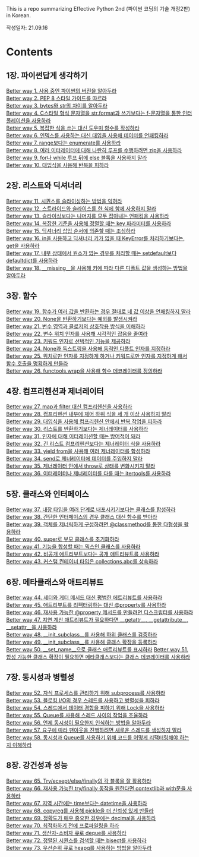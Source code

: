 This is a repo summarizing Effective Python 2nd (파이썬 코딩의 기술 개정2판) in Korean.

작성일자: 21.09.16

# Contents

## 1장. 파이썬답게 생각하기
[Better way 1. 사용 중인 파이썬의 버전을 알아두라][way1]  
[Better way 2. PEP 8 스타일 가이드를 따르라][way2]  
[Better way 3. bytes와 str의 차이를 알아두라][way3]  
[Better way 4. C스타일 형식 문자열을 str.format과 쓰기보다는 f-문자열을 통한 인터폴레이션을 사용하라][way4]  
[Better way 5. 복잡한 식을 쓰는 대신 도우미 함수를 작성하라][way5]  
[Better way 6. 인덱스를 사용하는 대신 대입을 사용해 데이터를 언패킹하라][way6]  
[Better way 7. range보다는 enumerate를 사용하라][way7]  
[Better way 8. 여러 이터레이터에 대해 나란히 루프를 수행하려면 zip을 사용하라][way8]  
[Better way 9. for나 while 루프 뒤에 else 블록을 사용하지 말라][way9]  
[Better way 10. 대입식을 사용해 반복을 피하라][way10]

## 2장. 리스트와 딕셔너리
[Better way 11. 시퀀스를 슬라이싱하는 방법을 익혀라][way11]  
[Better way 12. 스트라이드와 슬라이스를 한 식에 함께 사용하지 말라][way12]  
[Better way 13. 슬라이싱보다는 나머지를 모두 잡아내는 언패킹을 사용하라][way13]  
[Better way 14. 복잡한 기준을 사용해 정렬할 때는 key 파라미터를 사용하라][way14]  
[Better way 15. 딕셔너리 삽입 순서에 의존할 때는 조심하라][way15]  
[Better way 16. in을 사용하고 딕셔너리 키가 없을 때 KeyError를 처리하기보다는, get을 사용하라][way16]  
[Better way 17. 내부 상태에서 원소가 없는 경우를 처리할 때는 setdefault보다 defaultdict를 사용하라][way17]  
[Better way 18. \_\_missing\_\_을 사용해 키에 따라 다른 디폴트 값을 생성하는 방법을 알아두라][way18]

## 3장. 함수
[Better way 19. 함수가 여러 값을 반환하는 경우 절대로 네 값 이상을 언패킹하지 말라][way19]  
[Better way 20. None을 반환하기보다는 예외를 발생시켜라][way20]  
[Better way 21. 변수 영역과 클로저의 상호작용 방식을 이해하라][way21]  
[Better way 22. 변수 위치 인자를 사용해 시각적인 잡음을 줄여라][way22]  
[Better way 23. 키워드 인자로 선택적인 기능을 제공하라][way23]  
[Better way 24. None과 독스트링을 사용해 동적인 디폴트 인자를 지정하라][way24]  
[Better way 25. 위치로만 인자를 지정하게 하거나 키워드로만 인자를 지정하게 해서 함수 호출을 명확하게 만들라][way25]  
[Better way 26. functools.wrap을 사용해 함수 데코레이터를 정의하라][way26]

## 4장. 컴프리헨션과 제너레이터
[Better way 27. map과 filter 대신 컴프리헨션을 사용하라][way27]  
[Better way 28. 컴프리헨션 내부에 제어 하위 식을 세 개 이상 사용하지 말라][way28]  
[Better way 29. 대입식을 사용해 컴프리헨션 안에서 반복 작업을 피하라][way29]  
[Better way 30. 리스트를 반환하기보다는 제너레이터를 사용하라][way30]  
[Better way 31. 인자에 대해 이터레이션할 때는 방어적이 돼라][way31]  
[Better way 32. 긴 리스트 컴프리헨션보다는 제너레이터 식을 사용하라][way32]  
[Better way 33. yield from을 사용해 여러 제너레이터를 합성하라][way33]  
[Better way 34. send로 제너레이터에 데이터를 주입하지 말라][way34]  
[Better way 35. 제너레이터 안에서 throw로 상태를 변화시키지 말라][way35]  
[Better way 36. 이터레이터나 제너레이터를 다룰 때는 itertools를 사용하라][way36]  

## 5장. 클래스와 인터페이스
[Better way 37. 내장 타입을 여러 단계로 내포시키기보다는 클래스를 합성하라][way37]  
[Better way 38. 간단한 인터페이스의 경우 클래스 대신 함수를 받아라][way38]  
[Better way 39. 객체를 제너릭하게 구성하려면 @classmethod를 통한 다형성을 활용하라][way39]  
[Better way 40. super로 부모 클래스를 초기화하라][way40]  
[Better way 41. 기능을 합성할 때는 믹스인 클래스를 사용하라][way41]  
[Better way 42. 비공개 애트리뷰트보다는 공개 애트리뷰트를 사용하라][way42]  
[Better way 43. 커스텀 컨테이너 타입은 collections.abc를 상속하라][way43]

## 6장. 메타클래스와 애트리뷰트
[Better way 44. 세터와 게터 메서드 대신 평범한 에트리뷰트를 사용하라][way44]  
[Better way 45. 애트리뷰트를 리팩터링하는 대신 @property를 사용하라][way45]  
[Better way 46. 재사용 가능한 @property 메서드를 만들려면 디스크립터를 사용하라][way46]  
[Better way 47. 지연 계산 애트리뷰트가 필요하다면 \_\_getattr\_\_, \_\_getattribute\_\_, \_\_setattr\_\_을 사용하라][way47]  
[Better way 48. \_\_init_subclass\_\_를 사용해 하위 클래스를 검증하라][way48]  
[Better way 49. \_\_init_subclass\_\_를 사용해 클래스 확장을 등록하라][way49]  
[Better way 50. \_\_set_name\_\_으로 클래스 애트리뷰트를 표시하라][way50]
[Better way 51. 합성 가능한 클래스 확장이 필요하면 메타클래스보다는 클래스 데코레이터를 사용하라][way51]  

## 7장. 동시성과 병렬성
[Better way 52. 자식 프로세스를 관리하기 위해 subprocess를 사용하라][way52]  
[Better way 53. 블로킹 I/O의 경우 스레드를 사용하고 병렬성을 피하라][way53]  
[Better way 54. 스레드에서 데이터 경합을 피하기 위해 Lock을 사용하라][way54]  
[Better way 55. Queue를 사용해 스레드 사이의 작업을 조율하라][way55]  
[Better way 56. 언제 동시성이 필요한지 인식하는 방법을 알아두라][way56]  
[Better way 57. 요구에 따라 팬아웃을 진행하려면 새로운 스레드를 생성하지 말라][way57]  
[Better way 58. 동시성과 Queue를 사용하기 위해 코드를 어떻게 리팩터링해야 하는지 이해하라][way58]  

## 8장. 강건성과 성능
[Better way 65. Try/ecxept/else/finally의 각 블록을 잘 활용하라][way65]  
[Better way 66. 재사용 가능한 try/finally 동작을 원한다면 contextlib과 with문을 사용하라][way66]  
[Better way 67. 지역 시간에는 time보다는 datetime을 사용하라][way67]  
[Better way 68. copyreg를 사용해 pickle을 더 신뢰성 있게 만들라][way68]  
[Better way 69. 정확도가 매우 중요한 경우에는 decimal을 사용하라][way69]  
[Better way 70. 최적화하기 전에 프로파일링을 하라][way70]  
[Better way 71. 생산자-소비자 큐로 deque를 사용하라][way71]  
[Better way 72. 정렬된 시퀀스를 검색할 때는 bisect를 사용하라][way72]  
[Better way 73. 우선순위 큐로 heapq를 사용하는 방법을 알아두라][way73]  




[way1]:https://github.com/wcshin-git/Effective-Python-2nd/blob/master/files/BetterWay01.md
[way2]:https://github.com/wcshin-git/Effective-Python-2nd/blob/master/files/BetterWay02.md
[way3]:https://github.com/wcshin-git/Effective-Python-2nd/blob/master/files/BetterWay03.md
[way4]:https://github.com/wcshin-git/Effective-Python-2nd/blob/master/files/BetterWay04.md
[way5]:https://github.com/wcshin-git/Effective-Python-2nd/blob/master/files/BetterWay05.md
[way6]:https://github.com/wcshin-git/Effective-Python-2nd/blob/master/files/BetterWay06.md
[way7]:https://github.com/wcshin-git/Effective-Python-2nd/blob/master/files/BetterWay07.md
[way8]:https://github.com/wcshin-git/Effective-Python-2nd/blob/master/files/BetterWay08.md
[way9]:https://github.com/wcshin-git/Effective-Python-2nd/blob/master/files/BetterWay09.md
[way10]:https://github.com/wcshin-git/Effective-Python-2nd/blob/master/files/BetterWay10.md
[way11]:https://github.com/wcshin-git/Effective-Python-2nd/blob/master/files/BetterWay11.md
[way12]:https://github.com/wcshin-git/Effective-Python-2nd/blob/master/files/BetterWay12.md
[way13]:https://github.com/wcshin-git/Effective-Python-2nd/blob/master/files/BetterWay13.md
[way14]:https://github.com/wcshin-git/Effective-Python-2nd/blob/master/files/BetterWay14.md
[way15]:https://github.com/wcshin-git/Effective-Python-2nd/blob/master/files/BetterWay15.md
[way16]:https://github.com/wcshin-git/Effective-Python-2nd/blob/master/files/BetterWay16.md
[way17]:https://github.com/wcshin-git/Effective-Python-2nd/blob/master/files/BetterWay17.md
[way18]:https://github.com/wcshin-git/Effective-Python-2nd/blob/master/files/BetterWay18.md
[way19]:https://github.com/wcshin-git/Effective-Python-2nd/blob/master/files/BetterWay19.md
[way20]:https://github.com/wcshin-git/Effective-Python-2nd/blob/master/files/BetterWay20.md
[way21]:https://github.com/wcshin-git/Effective-Python-2nd/blob/master/files/BetterWay21.md
[way22]:https://github.com/wcshin-git/Effective-Python-2nd/blob/master/files/BetterWay22.md
[way23]:https://github.com/wcshin-git/Effective-Python-2nd/blob/master/files/BetterWay23.md
[way24]:https://github.com/wcshin-git/Effective-Python-2nd/blob/master/files/BetterWay24.md
[way25]:https://github.com/wcshin-git/Effective-Python-2nd/blob/master/files/BetterWay25.md
[way26]:https://github.com/wcshin-git/Effective-Python-2nd/blob/master/files/BetterWay26.md
[way27]:https://github.com/wcshin-git/Effective-Python-2nd/blob/master/files/BetterWay27.md
[way28]:https://github.com/wcshin-git/Effective-Python-2nd/blob/master/files/BetterWay28.md
[way29]:https://github.com/wcshin-git/Effective-Python-2nd/blob/master/files/BetterWay29.md
[way30]:https://github.com/wcshin-git/Effective-Python-2nd/blob/master/files/BetterWay30.md
[way31]:https://github.com/wcshin-git/Effective-Python-2nd/blob/master/files/BetterWay31.md
[way32]:https://github.com/wcshin-git/Effective-Python-2nd/blob/master/files/BetterWay32.md
[way33]:https://github.com/wcshin-git/Effective-Python-2nd/blob/master/files/BetterWay33.md
[way34]:https://github.com/wcshin-git/Effective-Python-2nd/blob/master/files/BetterWay34.md
[way35]:https://github.com/wcshin-git/Effective-Python-2nd/blob/master/files/BetterWay35.md
[way36]:https://github.com/wcshin-git/Effective-Python-2nd/blob/master/files/BetterWay36.md
[way37]:https://github.com/wcshin-git/Effective-Python-2nd/blob/master/files/BetterWay37.md
[way38]:https://github.com/wcshin-git/Effective-Python-2nd/blob/master/files/BetterWay38.md
[way39]:https://github.com/wcshin-git/Effective-Python-2nd/blob/master/files/BetterWay39.md
[way40]:https://github.com/wcshin-git/Effective-Python-2nd/blob/master/files/BetterWay40.md
[way41]:https://github.com/wcshin-git/Effective-Python-2nd/blob/master/files/BetterWay41.md
[way42]:https://github.com/wcshin-git/Effective-Python-2nd/blob/master/files/BetterWay42.md
[way43]:https://github.com/wcshin-git/Effective-Python-2nd/blob/master/files/BetterWay43.md
[way44]:https://github.com/wcshin-git/Effective-Python-2nd/blob/master/files/BetterWay44.md
[way45]:https://github.com/wcshin-git/Effective-Python-2nd/blob/master/files/BetterWay45.md
[way46]:https://github.com/wcshin-git/Effective-Python-2nd/blob/master/files/BetterWay46.md
[way47]:https://github.com/wcshin-git/Effective-Python-2nd/blob/master/files/BetterWay47.md
[way48]:https://github.com/wcshin-git/Effective-Python-2nd/blob/master/files/BetterWay48.md
[way49]:https://github.com/wcshin-git/Effective-Python-2nd/blob/master/files/BetterWay49.md
[way50]:https://github.com/wcshin-git/Effective-Python-2nd/blob/master/files/BetterWay50.md
[way51]:https://github.com/wcshin-git/Effective-Python-2nd/blob/master/files/BetterWay51.md
[way52]:https://github.com/wcshin-git/Effective-Python-2nd/blob/master/files/BetterWay52.md
[way53]:https://github.com/wcshin-git/Effective-Python-2nd/blob/master/files/BetterWay53.md
[way54]:https://github.com/wcshin-git/Effective-Python-2nd/blob/master/files/BetterWay54.md
[way55]:https://github.com/wcshin-git/Effective-Python-2nd/blob/master/files/BetterWay55.md
[way56]:https://github.com/wcshin-git/Effective-Python-2nd/blob/master/files/BetterWay56.md
[way57]:https://github.com/wcshin-git/Effective-Python-2nd/blob/master/files/BetterWay57.md
[way58]:https://github.com/wcshin-git/Effective-Python-2nd/blob/master/files/BetterWay58.md
[way65]:https://github.com/wcshin-git/Effective-Python-2nd/blob/master/files/BetterWay65.md
[way66]:https://github.com/wcshin-git/Effective-Python-2nd/blob/master/files/BetterWay66.md
[way67]:https://github.com/wcshin-git/Effective-Python-2nd/blob/master/files/BetterWay67.md
[way68]:https://github.com/wcshin-git/Effective-Python-2nd/blob/master/files/BetterWay68.md
[way69]:https://github.com/wcshin-git/Effective-Python-2nd/blob/master/files/BetterWay69.md
[way70]:https://github.com/wcshin-git/Effective-Python-2nd/blob/master/files/BetterWay70.md
[way71]:https://github.com/wcshin-git/Effective-Python-2nd/blob/master/files/BetterWay71.md
[way72]:https://github.com/wcshin-git/Effective-Python-2nd/blob/master/files/BetterWay72.md
[way73]:https://github.com/wcshin-git/Effective-Python-2nd/blob/master/files/BetterWay73.md
